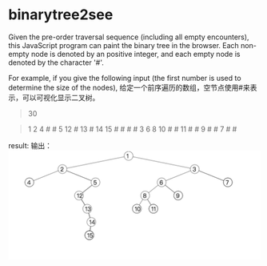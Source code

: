 # binarytree2see

Given the pre-order traversal sequence (including all empty encounters), this JavaScript program can paint the binary tree in the browser. Each non-empty node is denoted by an positive integer, and each empty node is denoted by the character '#'.

For example, if you give the following input (the first number is used to determine the size of the nodes),
给定一个前序遍历的数组，空节点使用#来表示，可以可视化显示二叉树。
> 30

> 1 2 4 # # 5 12 # 13 # 14 15 # # # # 3 6 8 10 # # 11 # # 9 # # 7 # #

 result:
输出：
![](demo.png)
